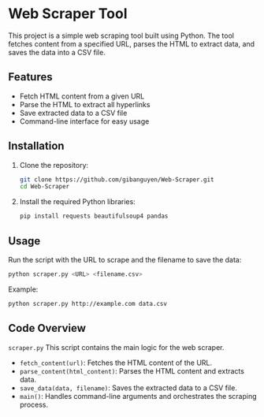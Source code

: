# Web Scraper Tool

This project is a simple web scraping tool built using Python. The tool fetches content from a specified URL, parses the HTML to extract data, and saves the data into a CSV file.

## Features

- Fetch HTML content from a given URL
- Parse the HTML to extract all hyperlinks
- Save extracted data to a CSV file
- Command-line interface for easy usage

## Installation

1. Clone the repository:

   ```bash
   git clone https://github.com/gibanguyen/Web-Scraper.git
   cd Web-Scraper
   ```

2. Install the required Python libraries:
   ```bash
   pip install requests beautifulsoup4 pandas
   ```

## Usage

Run the script with the URL to scrape and the filename to save the data:

```bash
python scraper.py <URL> <filename.csv>
```

Example:

```bash
python scraper.py http://example.com data.csv
```

## Code Overview

`scraper.py` This script contains the main logic for the web scraper.

- `fetch_content(url)`: Fetches the HTML content of the URL.
- `parse_content(html_content)`: Parses the HTML content and extracts data.
- `save_data(data, filename)`: Saves the extracted data to a CSV file.
- `main()`: Handles command-line arguments and orchestrates the scraping process.
